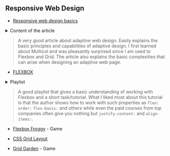 ## Responsive Web Design

- [Responsive web design basics](https://web.dev/i18n/en/responsive-web-design-basics/)

<details>
    <summary>Content of the article</summary>
    <img src="https://github.com/Marionetko/kottans-frontend/blob/main/task_responsive_web_design/responsive_basics.jpg">
</details>

> A very good article about adaptive web design. Easily explains the basic principles and capabilities of adaptive design. I first learned about Multicol and was pleasantly surprised since I am used to Flexbox and Grid. The article also explains the basic complexities that can arise when designing an adaptive web page.

- [FLEXBOX](https://www.youtube.com/playlist?list=PLM6XATa8CAG5mPV60dMmjMRrHVW4LmV2x)

<details>
    <summary>Playlist</summary>
    <img src="https://github.com/Marionetko/kottans-frontend/blob/main/task_responsive_web_design/flex_playlist.jpg">
</details>

> A good playlist that gives a basic understanding of working with Flexbox and a short task/tutorial. What I liked most about this tutorial is that the author shows how to work with such properties as `flex:` `order:` `flex-basis:` and others while even the paid courses from top companies often give you nothing but `justify-content:` and `align-items:`.

- [Flexbox Froggy](http://flexboxfroggy.com/) - Game

- [CSS Grid Layout](https://www.youtube.com/watch?v=GV92IdMGFfA&list=PLM6XATa8CAG5pXQrW_kDaeZb_uIAMNZIm)

- [Grid Garden](http://cssgridgarden.com/) - Game
